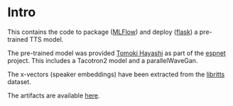 # Intro
This contains the code to package ([MLFlow](http://mlflow.org/)) and deploy ([flask](https://flask.palletsprojects.com/)) a pre-trained TTS model.

The pre-trained model was provided [Tomoki Hayashi](https://github.com/kan-bayashi) as part of the [espnet](https://github.com/espnet) project.
This includes a Tacotron2 model and a parallelWaveGan.

The x-vectors (speaker embeddings) have been extracted from the [libritts](http://www.openslr.org/resources/60) dataset. 

The artifacts are available [here](https://1drv.ms/u/s!AsC_YGX9uGhggZYnsjGU3Swtcb4ATA?e=UF4dcF).